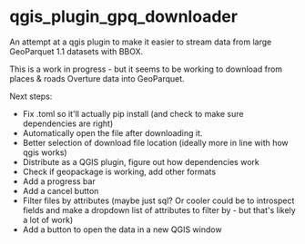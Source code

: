 # qgis_plugin_gpq_downloader

An attempt at a qgis plugin to make it easier to stream data from large GeoParquet 1.1 datasets with BBOX.

This is a work in progress - but it seems to be working to download from places & roads Overture data into GeoParquet.

Next steps:

 * Fix .toml so it'll actually pip install (and check to make sure dependencies are right)
 * Automatically open the file after downloading it.
 * Better selection of download file location (ideally more in line with how qgis works)
 * Distribute as a QGIS plugin, figure out how dependencies work
 * Check if geopackage is working, add other formats
 * Add a progress bar
 * Add a cancel button
 * Filter files by attributes (maybe just sql? Or cooler could be to introspect fields and make a dropdown list of attributes to filter by - but that's likely a lot of work)
 * Add a button to open the data in a new QGIS window
